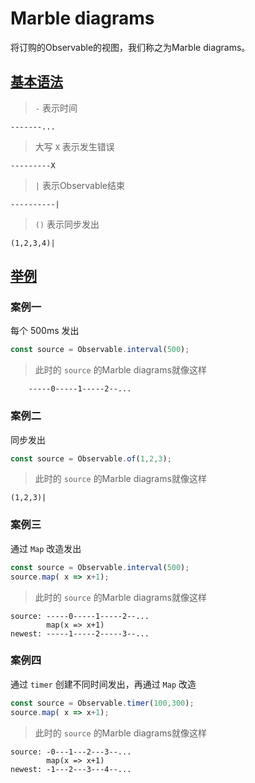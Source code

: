 # Marble diagrams
将订购的Observable的视图，我们称之为Marble diagrams。
## [基本语法](#)
> `-` 表示时间
```
-------...
```
> 大写 `X` 表示发生错误
```
---------X
```
> `|` 表示Observable结束
```
----------|
```
> `()` 表示同步发出
```
(1,2,3,4)|
```

## [举例](#)
### 案例一
每个 500ms 发出
```javascript
const source = Observable.interval(500);
```
> 此时的 `source` 的Marble diagrams就像这样
```
    -----0-----1-----2--...
```

### 案例二
同步发出
```javascript
const source = Observable.of(1,2,3);
```
> 此时的 `source` 的Marble diagrams就像这样
```
(1,2,3)|
```
### 案例三
通过 `Map` 改造发出
```javascript
const source = Observable.interval(500);
source.map( x => x+1);
```
> 此时的 `source` 的Marble diagrams就像这样
```
source: -----0-----1-----2--...
        map(x => x+1)
newest: -----1-----2-----3--...
```
### 案例四
通过 `timer` 创建不同时间发出，再通过 `Map` 改造
```javascript
const source = Observable.timer(100,300);
source.map( x => x+1);
```
> 此时的 `source` 的Marble diagrams就像这样
```
source: -0---1---2---3--...
        map(x => x+1)
newest: -1---2---3---4--...
```